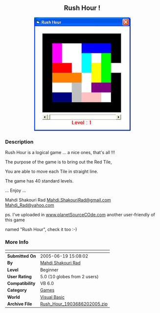 ﻿<div align="center">

## Rush Hour \!

<img src="PIC200562012692041.jpg">
</div>

### Description

Rush Hour is a logical game ... a nice ones, that's all !!!

The purpose of the game is to bring out the Red Tile,

You are able to move each Tile in straight line.

The game has 40 standard levels.

... Enjoy ...

Mahdi Shakouri Rad  Mahdi.ShakouriRad@gmail.com Mahdi_Rad@yahoo.com

ps. I've uploaded in www.planetSourceCOde.com another user-friendly of this game

named "Rush Hour", check it too :-)
 
### More Info
 


<span>             |<span>
---                |---
**Submitted On**   |2005-06-19 15:08:02
**By**             |[Mahdi Shakouri Rad](https://github.com/Planet-Source-Code/PSCIndex/blob/master/ByAuthor/mahdi-shakouri-rad.md)
**Level**          |Beginner
**User Rating**    |5.0 (10 globes from 2 users)
**Compatibility**  |VB 6\.0
**Category**       |[Games](https://github.com/Planet-Source-Code/PSCIndex/blob/master/ByCategory/games__1-38.md)
**World**          |[Visual Basic](https://github.com/Planet-Source-Code/PSCIndex/blob/master/ByWorld/visual-basic.md)
**Archive File**   |[Rush\_Hour\_1903686202005\.zip](https://github.com/Planet-Source-Code/mahdi-shakouri-rad-rush-hour__1-61250/archive/master.zip)








